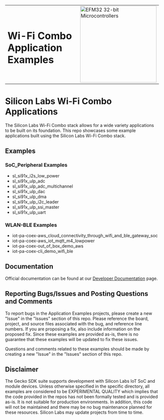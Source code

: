 <table border="0">
  <tr>
    <td align="left" valign="middle">
    <h1>Wi-Fi Combo Application Examples</h1>
  </td>
  <td align="left" valign="middle">
    <a href="https://www.silabs.com/wireless/wi-fi">
      <img src="http://pages.silabs.com/rs/634-SLU-379/images/WGX-transparent.png"  title="Silicon Labs Gecko and Wireless Gecko MCUs" alt="EFM32 32-bit Microcontrollers" width="250"/>
    </a>
  </td>
  </tr>
</table>

# Silicon Labs Wi-Fi Combo Applications #

The Silicon Labs Wi-Fi Combo stack allows for a wide variety applications to be built on its foundation. This repo showcases some example applications built using the Silicon Labs Wi-Fi Combo stack.

## Examples ##

### SoC_Peripheral Examples
- sl_si91x_i2s_low_power
- sl_si91x_ulp_adc
- sl_si91x_ulp_adc_multichannel
- sl_si91x_ulp_dac
- sl_si91x_ulp_dma
- sl_si91x_ulp_i2c_leader
- sl_si91x_ulp_ssi_master
- sl_si91x_ulp_uart


### WLAN-BLE Examples
- iot-pa-coex-aws_cloud_connectivity_through_wifi_and_ble_gateway_soc
- iot-pa-coex-aws_iot_mqtt_m4_lowpower
- iot-pa-coex-out_of_box_demo_aws
- iot-pa-coex-cli_demo_wifi_ble


## Documentation ##

Official documentation can be found at our [Developer Documentation](https://docs.silabs.com/wifi) page.

## Reporting Bugs/Issues and Posting Questions and Comments ##

To report bugs in the Application Examples projects, please create a new "Issue" in the "Issues" section of this repo. Please reference the board, project, and source files associated with the bug, and reference line numbers. If you are proposing a fix, also include information on the proposed fix. Since these examples are provided as-is, there is no guarantee that these examples will be updated to fix these issues.

Questions and comments related to these examples should be made by creating a new "Issue" in the "Issues" section of this repo.

## Disclaimer ##

The Gecko SDK suite supports development with Silicon Labs IoT SoC and module devices. Unless otherwise specified in the specific directory, all examples are considered to be EXPERIMENTAL QUALITY which implies that the code provided in the repos has not been formally tested and is provided as-is.  It is not suitable for production environments.  In addition, this code will not be maintained and there may be no bug maintenance planned for these resources. Silicon Labs may update projects from time to time.
